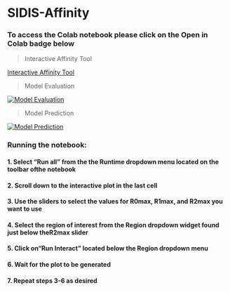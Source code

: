 # SIDIS-Affinity

### To access the Colab notebook please click on the Open in Colab badge below

> Interactive Affinity Tool  

[Interactive Affinity Tool](https://colab.research.google.com/github/QCDHUB/SIDIS-Affinity/blob/main/interactive_affinity_tool.ipynb)

> Model Evaluation   

[![Model Evaluation](https://colab.research.google.com/assets/colab-badge.svg)](https://colab.research.google.com/github/QCDHUB/SIDIS-Affinity/blob/main/Finalrun_test_all_autothreshold.ipynb)

> Model Prediction

[![Model Prediction](https://colab.research.google.com/assets/colab-badge.svg)](https://colab.research.google.com/github/QCDHUB/SIDIS-Affinity/blob/main/calculator.ipynb)

### Running the notebook:
#### 1. Select “Run all” from the the Runtime dropdown menu located on the toolbar ofthe notebook
#### 2. Scroll down to the interactive plot in the last cell 
#### 3. Use the sliders to select the values for R0max, R1max, and R2max you want to use
#### 4. Select the region of interest from the Region dropdown widget found just below theR2max slider
#### 5. Click on“Run Interact” located below the Region dropdown menu
#### 6. Wait for the plot to be generated
#### 7. Repeat steps 3-6 as desired
